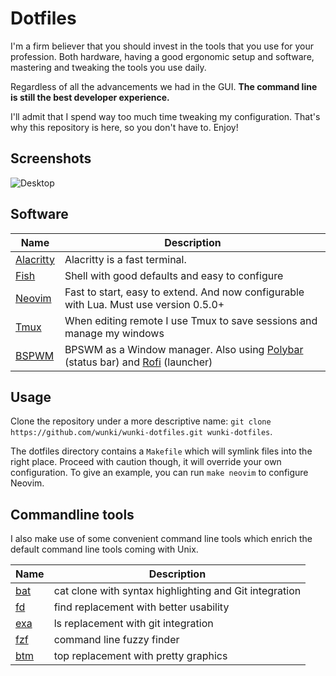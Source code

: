 # Dotfiles

I'm a firm believer that you should invest in the tools that you use for your profession. Both hardware, having a good ergonomic setup and software, mastering and tweaking the tools you use daily.

Regardless of all the advancements we had in the GUI. **The command line is still the best developer experience.**

I'll admit that I spend way too much time tweaking my configuration. That's why this repository is here, so you don't have to. Enjoy!

## Screenshots

![Desktop](.screenshots/fullscreen.png)

## Software

| Name        | Description                                                                           |
|-------------|---------------------------------------------------------------------------------------|
| [Alacritty] | Alacritty is a fast terminal.                                                         |
| [Fish]      | Shell with good defaults and easy to configure                                        |
| [Neovim]    | Fast to start, easy to extend. And now configurable with Lua. Must use version 0.5.0+ |
| [Tmux]      | When editing remote I use Tmux to save sessions and manage my windows                 |
| [BSPWM]     | BPSWM as a Window manager. Also using [Polybar] (status bar) and [Rofi] (launcher)    |

[Alacritty]: https://github.com/alacritty/alacritty
[Fish]: https://fishshell.com/
[Neovim]: https://github.com/neovim/neovim
[BSPWM]: https://github.com/baskerville/bspwm
[Tmux]: https://github.com/tmux/tmux
[Polybar]: https://github.com/polybar/polybar
[Rofi]: https://github.com/davatorium/rofi

## Usage

Clone the repository under a more descriptive name: `git clone https://github.com/wunki/wunki-dotfiles.git wunki-dotfiles`.

The dotfiles directory contains a `Makefile` which will symlink files into the right place. Proceed with caution though, it will override your own configuration. To give an example, you can run `make neovim` to configure Neovim.


## Commandline tools

I also make use of some convenient command line tools which enrich the default command line tools coming with Unix.

| Name  | Description                                            |
|-------|--------------------------------------------------------|
| [bat] | cat clone with syntax highlighting and Git integration |
| [fd]  | find replacement with better usability                 |
| [exa] | ls replacement with git integration                    |
| [fzf] | command line fuzzy finder                              |
| [btm] | top replacement with pretty graphics                   |

[bat]: https://github.com/sharkdp/bat
[fd]: https://github.com/sharkdp/fd
[exa]: https://github.com/ogham/exa
[fzf]: https://github.com/junegunn/fzf
[btm]: https://github.com/ClementTsang/bottom

